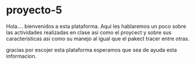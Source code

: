 # proyecto-5

Hola.... bienvenidos a esta plataforma. Aqui les hablaremos un poco sobre las actividades realizadas en clase asi como el proycect y sobre sus caracteristicas asi como su manejo al igual que el pakect tracer entre otras.

gracias por escojer esta plataforma esperamos que sea de ayuda esta informacion.

